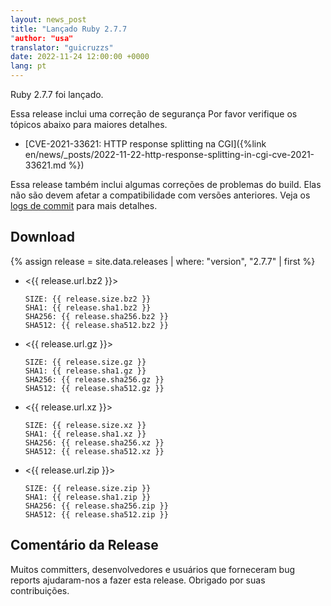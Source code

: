 ```yaml
---
layout: news_post
title: "Lançado Ruby 2.7.7
"author: "usa"
translator: "guicruzzs"
date: 2022-11-24 12:00:00 +0000
lang: pt
---
```


Ruby 2.7.7 foi lançado.

Essa release inclui uma correção de segurança
Por favor verifique os tópicos abaixo para maiores detalhes.

* [CVE-2021-33621: HTTP response splitting na CGI]({%link en/news/_posts/2022-11-22-http-response-splitting-in-cgi-cve-2021-33621.md %})

Essa release também inclui algumas correções de problemas do build. Elas não são devem afetar a compatibilidade com versões anteriores.
Veja os [logs de commit](https://github.com/ruby/ruby/compare/v2_7_6...v2_7_7) para mais detalhes.

## Download

{% assign release = site.data.releases | where: "version", "2.7.7" | first %}

* <{{ release.url.bz2 }}>

      SIZE: {{ release.size.bz2 }}
      SHA1: {{ release.sha1.bz2 }}
      SHA256: {{ release.sha256.bz2 }}
      SHA512: {{ release.sha512.bz2 }}

* <{{ release.url.gz }}>

      SIZE: {{ release.size.gz }}
      SHA1: {{ release.sha1.gz }}
      SHA256: {{ release.sha256.gz }}
      SHA512: {{ release.sha512.gz }}

* <{{ release.url.xz }}>

      SIZE: {{ release.size.xz }}
      SHA1: {{ release.sha1.xz }}
      SHA256: {{ release.sha256.xz }}
      SHA512: {{ release.sha512.xz }}

* <{{ release.url.zip }}>

      SIZE: {{ release.size.zip }}
      SHA1: {{ release.sha1.zip }}
      SHA256: {{ release.sha256.zip }}
      SHA512: {{ release.sha512.zip }}

## Comentário da Release

Muitos committers, desenvolvedores e usuários que forneceram bug reports ajudaram-nos a fazer esta release.
Obrigado por suas contribuições.
